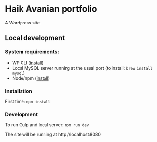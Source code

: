 # Haik Avanian portfolio

A Wordpress site.

## Local development

### System requirements:

- WP CLI ([install](http://wp-cli.org/#installing))
- Local MySQL server running at the usual port (to install: `brew install mysql`)
- Node/npm ([install](https://nodejs.org/en/download/))

### Installation

First time: `npm install`

### Development

To run Gulp and local server: `npm run dev`

The site will be running at http://localhost:8080
